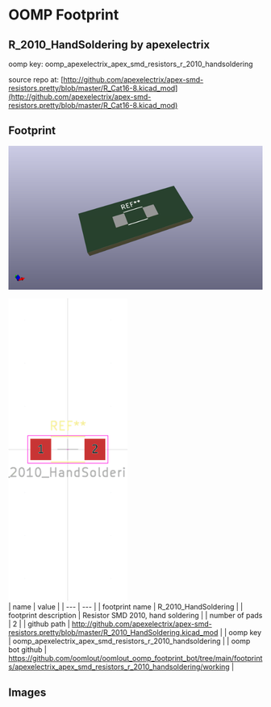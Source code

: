 # OOMP Footprint  
## R_2010_HandSoldering  by apexelectrix  
  
oomp key: oomp_apexelectrix_apex_smd_resistors_r_2010_handsoldering  
  
source repo at: [http://github.com/apexelectrix/apex-smd-resistors.pretty/blob/master/R_Cat16-8.kicad_mod](http://github.com/apexelectrix/apex-smd-resistors.pretty/blob/master/R_Cat16-8.kicad_mod)  
## Footprint  
  
[![working_kicad_pcb_3d.png](working_kicad_pcb_3d_600.png)](working_kicad_pcb_3d.png)  
  
[![working.png](working_600.png)](working.png)  
| name | value | 
| --- | --- | 
| footprint name | R_2010_HandSoldering | 
| footprint description | Resistor SMD 2010, hand soldering | 
| number of pads | 2 | 
| github path | http://github.com/apexelectrix/apex-smd-resistors.pretty/blob/master/R_2010_HandSoldering.kicad_mod | 
| oomp key | oomp_apexelectrix_apex_smd_resistors_r_2010_handsoldering | 
| oomp bot github | https://github.com/oomlout/oomlout_oomp_footprint_bot/tree/main/footprints/apexelectrix_apex_smd_resistors_r_2010_handsoldering/working | 
## Images  
